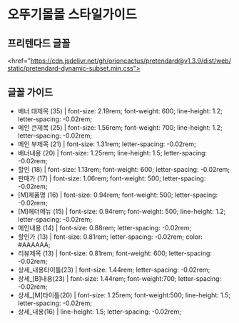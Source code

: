 # 오뚜기몰몰 스타일가이드
## 프리텐다드 글꼴
<href="https://cdn.jsdelivr.net/gh/orioncactus/pretendard@v1.3.9/dist/web/static/pretendard-dynamic-subset.min.css">
## 글꼴 가이드
* 배너 대제목 (35) | font-size: 2.19rem; font-weight: 600; line-height: 1.2; letter-spacing: -0.02rem;
* 메인 큰제목 (25) | font-size: 1.56rem; font-weight: 700; line-height: 1.2; letter-spacing: -0.02rem;
* 메인 부제목 (21) | font-size: 1.31rem; letter-spacing: -0.02rem;
* 배너내용 (20) | font-size: 1.25rem; line-height: 1.5; letter-spacing: -0.02rem;
* 할인 (18) | font-size: 1.13rem; font-weight: 600; letter-spacing: -0.02rem;
* 판매가 (17) | font-size: 1.06rem; font-weight: 500; letter-spacing: -0.02rem;
* [M]제품명 (16) | font-size: 0.94rem; font-weight: 500; letter-spacing: -0.02rem;
* [M]헤더메뉴 (15) | font-size: 0.94rem; font-weight: 500; line-height: 1.2; letter-spacing: -0.02rem;
* 메인내용 (14) | font-size: 0.88rem; letter-spacing: -0.02rem;
* 할인가 (13) | font-size: 0.81rem; letter-spacing: -0.02rem; color: #AAAAAA;
* 리뷰제목 (13) | font-size: 0.81rem; font-weight: 600; letter-spacing: -0.02rem;
* 상세_내용타이틀(23) | font-size:  1.44rem; letter-spacing: -0.02rem;
* 상세_[B]내용(23) | font-size:  1.44rem; font-weight:700; letter-spacing: -0.02rem;
* 상세_[M]타이틀(20) | font-size:  1.25rem; font-weight:500; line-height: 1.5; letter-spacing: -0.02rem;
* 상세_내용(16) | line-height: 1.5; letter-spacing: -0.02rem;